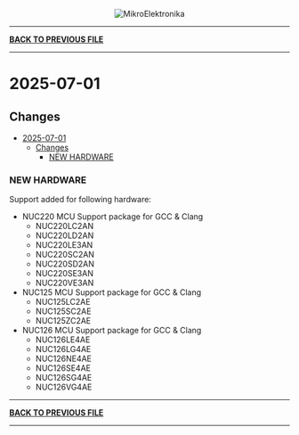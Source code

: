 <p align="center">
  <img src="http://www.mikroe.com/img/designs/beta/logo_small.png?raw=true" alt="MikroElektronika"/>
</p>

---

**[BACK TO PREVIOUS FILE](../changelog.md)**

---

# 2025-07-01

## Changes

- [2025-07-01](#2025-07-01)
  - [Changes](#changes)
    - [NEW HARDWARE](#new-hardware)

### NEW HARDWARE

Support added for following hardware:

+ NUC220 MCU Support package for GCC & Clang
  + NUC220LC2AN
  + NUC220LD2AN
  + NUC220LE3AN
  + NUC220SC2AN
  + NUC220SD2AN
  + NUC220SE3AN
  + NUC220VE3AN
+ NUC125 MCU Support package for GCC & Clang
  + NUC125LC2AE
  + NUC125SC2AE
  + NUC125ZC2AE
+ NUC126 MCU Support package for GCC & Clang
  + NUC126LE4AE
  + NUC126LG4AE
  + NUC126NE4AE
  + NUC126SE4AE
  + NUC126SG4AE
  + NUC126VG4AE

---

**[BACK TO PREVIOUS FILE](../changelog.md)**

---
